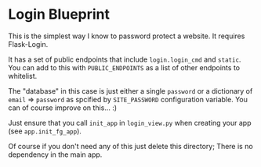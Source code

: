 # Login Blueprint

This is the simplest way I know to password
protect a website. It requires Flask-Login.

It has a set of public endpoints that include
`login.login_cmd` and `static`. You can add to this
with  `PUBLIC_ENDPOINTS` as a list of other endpoints
to whitelist.

The "database" in this case is just either a single
`password` or a dictionary of `email` => `password`
as spcified by `SITE_PASSWORD` configuration variable.
You can of course improve on this... :)

Just ensure that you call `init_app` in `login_view.py`
when creating your app (see `app.init_fg_app`).

Of course if you don't need any of this just delete this directory;
There is no dependency in the main app.
